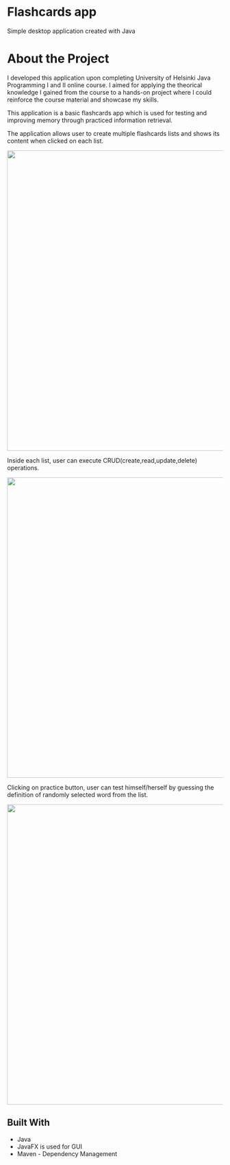 # Flashcards app
Simple desktop application created with Java

# About the Project
I developed this application upon completing University of Helsinki Java Programming I and II online course. I aimed for applying 
the theorical knowledge I gained from the course to a hands-on project where I could reinforce the course material and showcase my skills.

This application is a basic flashcards app which is used for testing and improving memory through practiced information retrieval. 

The application allows user to create multiple flashcards lists and shows its content when clicked on each list.

<img src="https://user-images.githubusercontent.com/93772280/149985562-9457e666-6ca8-4f64-9cc3-a21d4e6a43f9.PNG" width="700">

Inside each list, user can execute CRUD(create,read,update,delete) operations.

<img src="https://user-images.githubusercontent.com/93772280/149987878-34fc9ccb-715b-4d4a-a5a8-4c42614a2415.PNG" width="700">

Clicking on practice button, user can test himself/herself by guessing the definition of randomly selected word from the list.

<img src="https://user-images.githubusercontent.com/93772280/149988514-b346c593-d87b-4da0-b064-4bf9bef3451e.PNG" width="700">

## Built With
<ul>
  <li>Java</li>
  <li>JavaFX is used for GUI</li>
  <li>Maven - Dependency Management</li>
</ul>







